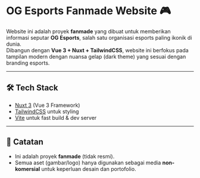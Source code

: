 # OG Esports Fanmade Website 🎮

Website ini adalah proyek **fanmade** yang dibuat untuk memberikan informasi seputar **OG Esports**, salah satu organisasi esports paling ikonik di dunia.  
Dibangun dengan **Vue 3 + Nuxt + TailwindCSS**, website ini berfokus pada tampilan modern dengan nuansa gelap (dark theme) yang sesuai dengan branding esports.

---

## 🛠️ Tech Stack

- [Nuxt 3](https://nuxt.com/) (Vue 3 Framework)
- [TailwindCSS](https://tailwindcss.com/) untuk styling
- [Vite](https://vitejs.dev/) untuk fast build & dev server

---

## 📌 Catatan

- Ini adalah proyek **fanmade** (tidak resmi).
- Semua aset (gambar/logo) hanya digunakan sebagai media **non-komersial** untuk keperluan desain dan portofolio.
